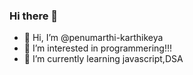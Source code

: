 ### Hi there 👋
- 👋 Hi, I’m @penumarthi-karthikeya
- 👀 I’m interested in programmering!!!
- 🌱 I’m currently learning javascript,DSA

<!---
penumarthi-karthikeya/penumarthi-karthikeya is a ✨ special ✨ repository because its `README.md` (this file) appears on your GitHub profile.
You can click the Preview link to take a look at your changes.
--->

<!--
**penumarthi-karthikeya/penumarthi-karthikeya** is a ✨ _special_ ✨ repository because its `README.md` (this file) appears on your GitHub profile.
-->
